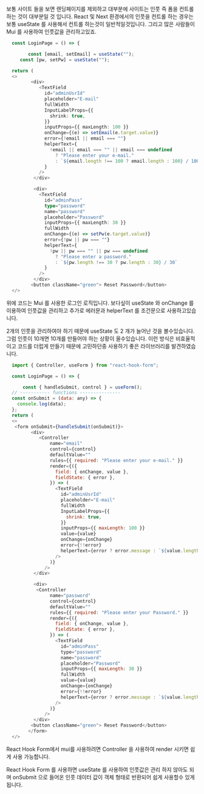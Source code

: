 보통 사이트 들을 보면 렌딩페이지를 제외하고 대부분에 사이트는 인풋 즉 폼을 컨트롤 하는 것이 대부분일 것 입니다.
React 및 Next 환경에서의 인풋을 컨트롤 하는 경우는 보통 useState 를 사용해서 컨트롤 하는것이 일반적일것입니다.
그리고 많은 사람들이 Mui 를 사용하여 인풋값을 관리하고있죠.

```ts
  const LoginPage = () => {

  		const [email, setEmail] = useState("");
 	 const [pw, setPw] = useState("");

  return (
  <>
         <div>
            <TextField
              id="adminUsrId"
              placeholder="E-mail"
              fullWidth
              InputLabelProps={{
                shrink: true,
              }}
              inputProps={{ maxLength: 100 }}
              onChange={(e) => setEmail(e.target.value)}
              error={!email || email === ""}
              helperText={
                !email || email === "" || email === undefined
                  ? "Please enter your e-mail."
                  : `${email.length !== 100 ? email.length : 100} / 100`
              }
            />
          </div>

          <div>
            <TextField
              id="adminPass"
              type="password"
              name="password"
              placeholder="Password"
              inputProps={{ maxLength: 30 }}
              fullWidth
              onChange={(e) => setPw(e.target.value)}
              error={!pw || pw === ""}
              helperText={
                !pw || pw === "" || pw === undefined
                  ? "Please enter a password."
                  : `${pw.length !== 30 ? pw.length : 30} / 30`
              }
            />
          </div>
         <button className="green"> Reset Password</button>
  </>
```

위에 코드는 Mui 를 사용한 로그인 로직입니다.
보다싶이 useState 와 onChange 를 이용하여 인풋값을 관리하고 추가로 에러문과 helperText 를 조건문으로 사용하고있습니다.

2개의 인풋을 관리하여야 하기 때문에 useState 도 2 개가 늘어난 것을 볼수있습니다.
그럼 인풋이 10개면 10개를 만들어야 하는 상황이 올수있습니다.
이런 방식은 비효율적이고 코드를 더럽게 만들기 때문에 고민하던중 사용하기 좋은 라이브러리를 발견하였습니다.

```js
  import { Controller, useForm } from "react-hook-form";

  const LoginPage = () => {

  	  const { handleSubmit, control } = useForm();
  // ----------- functions ---------------
  const onSubmit = (data: any) => {
    console.log(data);
  };
  return (
  <>
   <form onSubmit={handleSubmit(onSubmit)}>
         <div>
            <Controller
                name="email"
                control={control}
                defaultValue=""
                rules={{ required: "Please enter your e-mail." }}
                render={({
                  field: { onChange, value },
                  fieldState: { error },
                }) => (
                  <TextField
                    id="adminUsrId"
                    placeholder="E-mail"
                    fullWidth
                    InputLabelProps={{
                      shrink: true,
                    }}
                    inputProps={{ maxLength: 100 }}
                    value={value}
                    onChange={onChange}
                    error={!!error}
                    helperText={error ? error.message : `${value.length}/100`}
                  />
                )}
              />
          </div>

          <div>
           <Controller
                name="password"
                control={control}
                defaultValue=""
                rules={{ required: "Please enter your Password." }}
                render={({
                  field: { onChange, value },
                  fieldState: { error },
                }) => (
                  <TextField
                    id="adminPass"
                    type="password"
                    name="password"
                    placeholder="Password"
                    inputProps={{ maxLength: 30 }}
                    fullWidth
                    value={value}
                    onChange={onChange}
                    error={!!error}
                    helperText={error ? error.message : `${value.length}/30`}
                  />
                )}
              />
          </div>
         <button className="green"> Reset Password</button>
        </form>
  </>
```

React Hook Form에서 mui를 사용하려면 Controller 을 사용하여 render 시키면 쉽게 사용 가능합니다.

React Hook Form 를 사용하면 useState 를 사용하여 인풋값은 관리 하지 않아도 되며 onSubmit 으로 들어온 인풋 데이터 값이 객체 형태로 반환되어 쉽게 사용할수 있게 됩니다.

